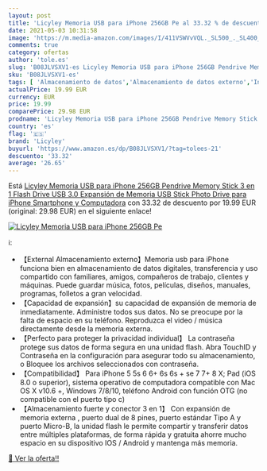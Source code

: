 ```yaml
---
layout: post
title: 'Licyley Memoria USB para iPhone 256GB Pe al 33.32 % de descuento'
date: 2021-05-03 10:31:58
image: 'https://m.media-amazon.com/images/I/411VSWVvVQL._SL500_._SL400_.jpg'
comments: true
category: ofertas
author: 'tole.es'
slug: 'B08JLVSXV1-es Licyley Memoria USB para iPhone 256GB Pendrive Memory...'
sku: 'B08JLVSXV1-es'
tags: [ 'Almacenamiento de datos','Almacenamiento de datos externo','Informática','Memorias USB','iphone','licyley', ]
actualPrice: 19.99 EUR
currency: EUR
price: 19.99
comparePrice: 29.98 EUR
prodname: 'Licyley Memoria USB para iPhone 256GB Pendrive Memory Stick 3 en 1 Flash Drive USB 3.0 Expansión de Memoria USB Stick Photo Drive para iPhone Smartphone y Computadora'
country: 'es'
flag: '🇪🇸'
brand: 'Licyley'
buyurl: 'https://www.amazon.es/dp/B08JLVSXV1/?tag=tolees-21'
descuento: '33.32'
average: '26.65'
---
```


Está [Licyley Memoria USB para iPhone 256GB Pendrive Memory Stick 3 en 1 Flash Drive USB 3.0 Expansión de Memoria USB Stick Photo Drive para iPhone Smartphone y Computadora](https://www.amazon.es/dp/B08JLVSXV1/?tag=tolees-21) con 33.32 de descuento por 19.99 EUR (original: 29.98 EUR) en el siguiente enlace!

[![Licyley Memoria USB para iPhone 256GB Pe](https://m.media-amazon.com/images/I/411VSWVvVQL._SL500_._SL400_.jpg)](https://www.amazon.es/dp/B08JLVSXV1/?tag=tolees-21)

ℹ️:

- 【External Almacenamiento externo】Memoria usb para iPhone funciona bien en almacenamiento de datos digitales, transferencia y uso compartido con familiares, amigos, compañeros de trabajo, clientes y máquinas. Puede guardar música, fotos, películas, diseños, manuales, programas, folletos a gran velocidad.
- 【Capacidad de expansión】su capacidad de expansión de memoria de inmediatamente. Administre todos sus datos. No se preocupe por la falta de espacio en su teléfono. Reproduzca el video / música directamente desde la memoria externa.
- 【Perfecto para proteger la privacidad individual】 La contraseña protege sus datos de forma segura en una unidad flash. Abra TouchID y Contraseña en la configuración para asegurar todo su almacenamiento, o Bloquee los archivos seleccionados con contraseña.
- 【Compatibilidad】 Para iPhone 5 5s 6 6+ 6s 6s + se 7 7+ 8 X; Pad (iOS 8.0 o superior), sistema operativo de computadora compatible con Mac OS X v10.6 +, Windows 7/8/10, teléfono Android con función OTG (no compatible con el puerto tipo c)
- 【Almacenamiento fuerte y conector 3 en 1】 Con expansión de memoria externa , puerto dual de 8 pines, puerto estándar Tipo A y puerto Micro-B, la unidad flash le permite compartir y transferir datos entre múltiples plataformas, de forma rápida y gratuita ahorre mucho espacio en su dispositivo IOS / Android y mantenga más memoria.

[🛒 Ver la oferta!!](https://www.amazon.es/dp/B08JLVSXV1/?tag=tolees-21)
